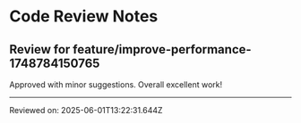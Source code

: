 # Code Review Notes

## Review for feature/improve-performance-1748784150765

Approved with minor suggestions. Overall excellent work!

---
Reviewed on: 2025-06-01T13:22:31.644Z